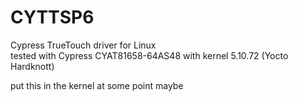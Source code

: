 # CYTTSP6
Cypress TrueTouch driver for  Linux  
tested with Cypress CYAT81658-64AS48 with kernel 5.10.72 (Yocto Hardknott)

put this in the kernel at some point maybe
